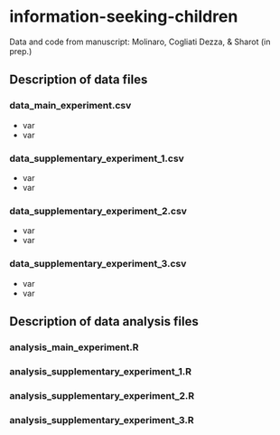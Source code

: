 # information-seeking-children
Data and code from manuscript: Molinaro, Cogliati Dezza, &amp; Sharot (in prep.)

## Description of data files
### data_main_experiment.csv
* var
* var

### data_supplementary_experiment_1.csv
* var
* var

### data_supplementary_experiment_2.csv
* var
* var

### data_supplementary_experiment_3.csv
* var
* var

## Description of data analysis files
### analysis_main_experiment.R

### analysis_supplementary_experiment_1.R

### analysis_supplementary_experiment_2.R

### analysis_supplementary_experiment_3.R
